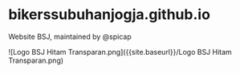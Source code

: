 # bikerssubuhanjogja.github.io
Website BSJ, maintained by @spicap

![Logo BSJ Hitam Transparan.png]({{site.baseurl}}/Logo BSJ Hitam Transparan.png)
